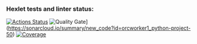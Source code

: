 ### Hexlet tests and linter status:
[![Actions Status](https://github.com/orcworker1/python-project-50/actions/workflows/hexlet-check.yml/badge.svg)](https://github.com/orcworker1/python-project-50/actions)
![Quality Gate](https://sonarcloud.io/api/project_badges/measure?project=orcworker1_python-project-50&metric=alert_status)](https://sonarcloud.io/summary/new_code?id=orcworker1_python-project-50)
[![Coverage](https://sonarcloud.io/api/project_badges/measure?project=orcworker1_python-project-50&metric=coverage)](https://sonarcloud.io/summary/new_code?id=orcworker1_python-project-50)
